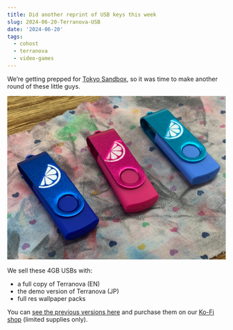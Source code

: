 ```yaml
---
title: Did another reprint of USB keys this week
slug: 2024-06-20-Terranova-USB
date: '2024-06-20'
tags:
  - cohost
  - terranova
  - video-games
---
```


We’re getting prepped for [Tokyo Sandbox](https://www.tokyosandbox.com/terranova), so it was time to make another round of these little guys.

![A photo of a cyan, dark blue, and magenta USB key with the Terranova logo.](./terranova-usb.jpeg)

We sell these 4GB USBs with:

- a full copy of Terranova (EN)
- the demo version of Terranova (JP)
- full res wallpaper packs

You can [see the previous versions here](/posts/2023-06-26-Terranova-USB.html) and purchase them on our [Ko-Fi shop](https://ko-fi.com/illuminesce) (limited supplies only).
